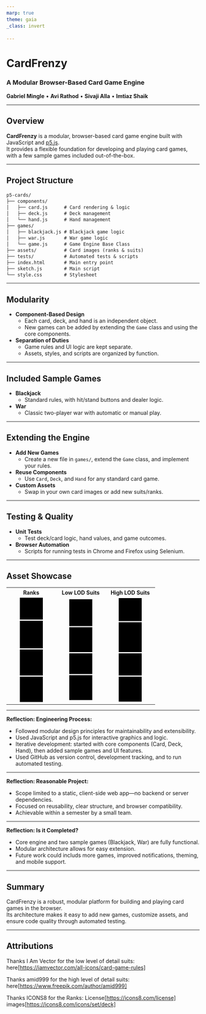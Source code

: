 ```yaml
---
marp: true
theme: gaia
_class: invert

---
```


# CardFrenzy  
### A Modular Browser-Based Card Game Engine

**Gabriel Mingle** • **Avi Rathod** • **Sivaji Alla** • **Imtiaz Shaik**

---
<!-- footer: CardFrenzy -->
<!-- paginate: true -->
## Overview

**CardFrenzy** is a modular, browser-based card game engine built with JavaScript and [p5.js](https://p5js.org/).  
It provides a flexible foundation for developing and playing card games, with a few sample games included out-of-the-box.

---

## Project Structure

```
p5-cards/
├── components/
│   ├── card.js      # Card rendering & logic
│   ├── deck.js      # Deck management
│   └── hand.js      # Hand management
├── games/
│   ├── blackjack.js # Blackjack game logic
│   ├── war.js       # War game logic
│   └── game.js      # Game Engine Base Class
├── assets/          # Card images (ranks & suits)
├── tests/           # Automated tests & scripts
├── index.html       # Main entry point
├── sketch.js        # Main script
└── style.css        # Stylesheet
```

---

## Modularity

- **Component-Based Design**  
  - Each card, deck, and hand is an independent object.
  - New games can be added by extending the `Game` class and using the core components.
- **Separation of Duties**  
  - Game rules and UI logic are kept separate.
  - Assets, styles, and scripts are organized by function.

---

## Included Sample Games

- **Blackjack**  
  - Standard rules, with hit/stand buttons and dealer logic.
- **War**  
  - Classic two-player war with automatic or manual play.

---

## Extending the Engine

- **Add New Games**  
  - Create a new file in `games/`, extend the `Game` class, and implement your rules.
- **Reuse Components**  
  - Use `Card`, `Deck`, and `Hand` for any standard card game.
- **Custom Assets**  
  - Swap in your own card images or add new suits/ranks.

---

## Testing & Quality

- **Unit Tests**  
  - Test deck/card logic, hand values, and game outcomes.
- **Browser Automation**  
  - Scripts for running tests in Chrome and Firefox using Selenium.

---
## Asset Showcase

<style>
img.color-adjust {
  filter: brightness(0);
}
</style>


<table width="100%">
  <tr>
    <th align="center">Ranks</th>
    <th align="center">Low LOD Suits</th>
    <th align="center">High LOD Suits</th>
  </tr>
  <tr>
    <td align="center" width="30%">
      <img src="p5-cards/assets/rank/jack.png" width="60" class="color-adjust"/><br/>
      <img src="p5-cards/assets/rank/joker.png" width="60" class="color-adjust"/><br/>
      <img src="p5-cards/assets/rank/king.png" width="60" class="color-adjust"/><br/>
      <img src="p5-cards/assets/rank/queen.png" width="60" class="color-adjust"/>
    </td>
    <td align="center" width="30%">
      <img src="p5-cards/assets/suits/club.png" width="60" class="color-adjust"/><br/>
      <img src="p5-cards/assets/suits/diamond.png" width="60" class="color-adjust"/><br/>
      <img src="p5-cards/assets/suits/heart.png" width="60" class="color-adjust"/><br/>
      <img src="p5-cards/assets/suits/spade.png" width="60" class="color-adjust"/>
    </td>
    <td align="center" width="30%">
      <img src="p5-cards/assets/suits/club_detail.png" width="60" class="color-adjust"/><br/>
      <img src="p5-cards/assets/suits/diamond_detail.png" width="60" class="color-adjust"/><br/>
      <img src="p5-cards/assets/suits/heart_detail.png" width="60" class="color-adjust"/><br/>
      <img src="p5-cards/assets/suits/spade_detail.png" width="60" class="color-adjust"/>
    </td>
  </tr>
</table>

---

**Reflection: Engineering Process:**  
- Followed modular design principles for maintainability and extensibility.
- Used JavaScript and p5.js for interactive graphics and logic.
- Iterative development: started with core components (Card, Deck, Hand), then added sample games and UI features.
- Used GitHub as version control, development tracking, and to run automated testing.

---

**Reflection: Reasonable Project:**  
- Scope limited to a static, client-side web app—no backend or server dependencies.
- Focused on reusability, clear structure, and browser compatibility.
- Achievable within a semester by a small team.

---

**Reflection: Is it Completed?**  
- Core engine and two sample games (Blackjack, War) are fully functional.
- Modular architecture allows for easy extension.
- Future work could includs more games, improved notifications, theming, and mobile support.

---
## Summary

CardFrenzy is a robust, modular platform for building and playing card games in the browser.  
Its architecture makes it easy to add new games, customize assets, and ensure code quality through automated testing.

---
## Attributions

Thanks I Am Vector for the low level of detail suits: here[https://iamvector.com/all-icons/card-game-rules]

Thanks amid999 for the high level of detail suits: here[https://www.freepik.com/author/amid999]

Thanks ICONS8 for the Ranks: License[https://icons8.com/license]
images[https://icons8.com/icons/set/deck]
